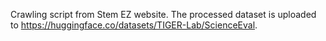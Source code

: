 Crawling script from Stem EZ website. The processed dataset is uploaded to https://huggingface.co/datasets/TIGER-Lab/ScienceEval.
